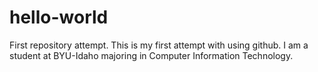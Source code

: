 # hello-world
First repository attempt. 
This is my first attempt with using github. I am a student at BYU-Idaho majoring in Computer Information Technology.
